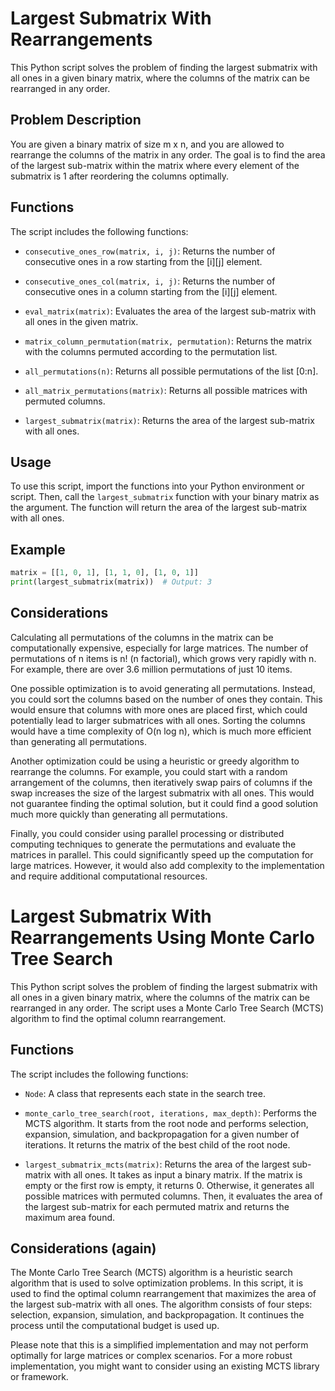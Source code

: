 # Largest Submatrix With Rearrangements

This Python script solves the problem of finding the largest submatrix with all ones in a given binary matrix, where the columns of the matrix can be rearranged in any order.

## Problem Description

You are given a binary matrix of size m x n, and you are allowed to rearrange the columns of the matrix in any order. The goal is to find the area of the largest sub-matrix within the matrix where every element of the submatrix is 1 after reordering the columns optimally.

## Functions

The script includes the following functions:

- `consecutive_ones_row(matrix, i, j)`: Returns the number of consecutive ones in a row starting from the [i][j] element.

- `consecutive_ones_col(matrix, i, j)`: Returns the number of consecutive ones in a column starting from the [i][j] element.

- `eval_matrix(matrix)`: Evaluates the area of the largest sub-matrix with all ones in the given matrix.

- `matrix_column_permutation(matrix, permutation)`: Returns the matrix with the columns permuted according to the permutation list.

- `all_permutations(n)`: Returns all possible permutations of the list [0:n].

- `all_matrix_permutations(matrix)`: Returns all possible matrices with permuted columns.

- `largest_submatrix(matrix)`: Returns the area of the largest sub-matrix with all ones.

## Usage

To use this script, import the functions into your Python environment or script. Then, call the `largest_submatrix` function with your binary matrix as the argument. The function will return the area of the largest sub-matrix with all ones.

## Example

```python
matrix = [[1, 0, 1], [1, 1, 0], [1, 0, 1]]
print(largest_submatrix(matrix))  # Output: 3
```

## Considerations

Calculating all permutations of the columns in the matrix can be computationally expensive, especially for large matrices. The number of permutations of n items is n! (n factorial), which grows very rapidly with n. For example, there are over 3.6 million permutations of just 10 items.

One possible optimization is to avoid generating all permutations. Instead, you could sort the columns based on the number of ones they contain. This would ensure that columns with more ones are placed first, which could potentially lead to larger submatrices with all ones. Sorting the columns would have a time complexity of O(n log n), which is much more efficient than generating all permutations.

Another optimization could be using a heuristic or greedy algorithm to rearrange the columns. For example, you could start with a random arrangement of the columns, then iteratively swap pairs of columns if the swap increases the size of the largest submatrix with all ones. This would not guarantee finding the optimal solution, but it could find a good solution much more quickly than generating all permutations.

Finally, you could consider using parallel processing or distributed computing techniques to generate the permutations and evaluate the matrices in parallel. This could significantly speed up the computation for large matrices. However, it would also add complexity to the implementation and require additional computational resources. 

# Largest Submatrix With Rearrangements Using Monte Carlo Tree Search

This Python script solves the problem of finding the largest submatrix with all ones in a given binary matrix, where the columns of the matrix can be rearranged in any order. The script uses a Monte Carlo Tree Search (MCTS) algorithm to find the optimal column rearrangement.

## Functions

The script includes the following functions:

- `Node`: A class that represents each state in the search tree.

- `monte_carlo_tree_search(root, iterations, max_depth)`: Performs the MCTS algorithm. It starts from the root node and performs selection, expansion, simulation, and backpropagation for a given number of iterations. It returns the matrix of the best child of the root node.

- `largest_submatrix_mcts(matrix)`: Returns the area of the largest sub-matrix with all ones. It takes as input a binary matrix. If the matrix is empty or the first row is empty, it returns 0. Otherwise, it generates all possible matrices with permuted columns. Then, it evaluates the area of the largest sub-matrix for each permuted matrix and returns the maximum area found.

## Considerations (again)

The Monte Carlo Tree Search (MCTS) algorithm is a heuristic search algorithm that is used to solve optimization problems. In this script, it is used to find the optimal column rearrangement that maximizes the area of the largest sub-matrix with all ones. The algorithm consists of four steps: selection, expansion, simulation, and backpropagation. It continues the process until the computational budget is used up.

Please note that this is a simplified implementation and may not perform optimally for large matrices or complex scenarios. For a more robust implementation, you might want to consider using an existing MCTS library or framework.



